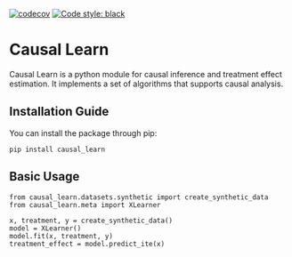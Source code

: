 [![codecov](https://codecov.io/gh/gotolino/causal-learn/branch/main/graph/badge.svg?token=5W6KVR73GJ)](https://codecov.io/gh/gotolino/causal-learn)
[![Code style: black](https://img.shields.io/badge/code%20style-black-000000.svg)](https://github.com/psf/black)

# Causal Learn #

Causal Learn is a python module for causal inference and treatment effect estimation. It implements a set of 
algorithms that supports causal analysis.

## Installation Guide ##

You can install the package through pip:

``pip install causal_learn``

## Basic Usage ##

```
from causal_learn.datasets.synthetic import create_synthetic_data
from causal_learn.meta import XLearner

x, treatment, y = create_synthetic_data()
model = XLearner()
model.fit(x, treatment, y)
treatment_effect = model.predict_ite(x)
```